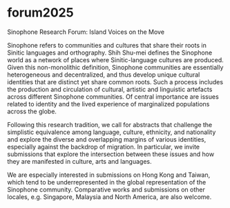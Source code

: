 # forum2025
Sinophone Research Forum: Island Voices on the Move 

Sinophone refers to communities and cultures that share their roots in Sinitic languages and orthography. Shih Shu-mei defines the Sinophone world as a network of places where Sinitic-language cultures are produced. Given this non-monolithic definition, Sinophone communities are essentially heterogeneous and decentralized, and thus develop unique cultural identities that are distinct yet share common roots. Such a process includes the production and circulation of cultural, artistic and linguistic artefacts across different Sinophone communities. Of central importance are issues related to identity and the lived experience of marginalized populations across the globe.  

Following this research tradition, we call for abstracts that challenge the simplistic equivalence among language, culture, ethnicity, and nationality and explore the diverse and overlapping margins of various identities, especially against the backdrop of migration. In particular, we invite submissions that explore the intersection between these issues and how they are manifested in culture, arts and languages.   

We are especially interested in submissions on Hong Kong and Taiwan, which tend to be underrepresented in the global representation of the Sinophone community. Comparative works and submissions on other locales, e.g. Singapore, Malaysia and North America, are also welcome.  
